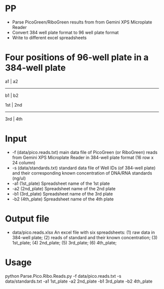 # PP
* Parse PicoGreen/RiboGreen results from from Gemini XPS Microplate Reader
* Convert 384 well plate format to 96 well plate format
* Write to different excel spreadsheets
# Four positions of 96-well plate in a 384-well plate
 a1 | a2
---- ----
 b1 | b2
 
1st | 2nd
---- ----
3rd | 4th
# Input
* -f (data/pico.reads.txt)
main data file of PicoGreen (or RiboGreen) reads from Gemini XPS Microplate Reader in 384-well plate format (16 row x 24 column)
* -s (data/standards.txt)
standard data file of Well IDs (of 384-well plate) and their corresponding known concentration of DNA/RNA standards (ng/ul)
* -a1 (1st_plate)
Spreadsheet name of the 1st plate
* -a2 (2nd_plate)
Spreadsheet name of the 2nd plate
* -b1 (3rd_plate)
Spreadsheet name of the 3rd plate
* -b2 (4th_plate)
Spreadsheet name of the 4th plate
# Output file
* data/pico.reads.xlsx
An excel file with six spreadsheets:
(1) raw data in 384-well plate; 
(2) reads of standard and their known concentration; 
(3) 1st_plate; 
(4) 2nd_plate; 
(5) 3rd_plate; 
(6) 4th_plate; 
# Usage
python Parse.Pico.Ribo.Reads.py -f data/pico.reads.txt -s data/standards.txt -a1 1st_plate -a2 2nd_plate -b1 3rd_plate -b2 4th_plate
